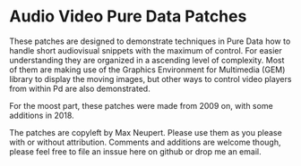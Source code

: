 # Audio Video Pure Data Patches

These patches are designed to demonstrate techniques in Pure Data how to handle short audiovisual snippets with the maximum of control. For easier understanding they are organized in a ascending level of complexity. Most of them are making use of the Graphics Environment for Multimedia (GEM) library to display the moving images, but other ways to control video players from within Pd are also demonstrated.

For the moost part, these patches were made from 2009 on, with some additions in 2018.

The patches are copyleft by Max Neupert. Please use them as you please with or without attribution. Comments and additions are welcome though, please feel free to file an inssue here on github or drop me an email.

